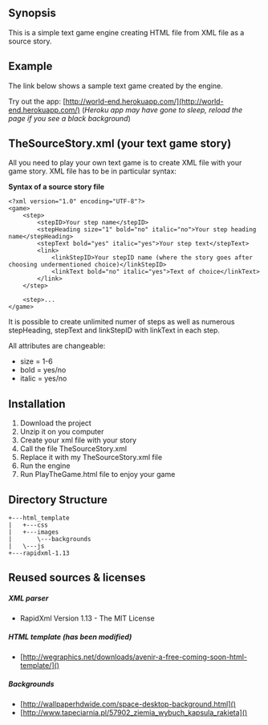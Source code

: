 ## Synopsis 

This is a simple text game engine creating HTML file from XML file as a source story. 

## Example

The link below shows a sample text game created by the engine. 

Try out the app: [http://world-end.herokuapp.com/](http://world-end.herokuapp.com/) (_Heroku app may have gone to sleep, reload the page if you see a black background_)

## TheSourceStory.xml (your text game story)

All you need to play your own text game is to create XML file with your game story. 
XML file has to be in particular syntax:

**Syntax of a source story file**

```
<?xml version="1.0" encoding="UTF-8"?>
<game>
	<step>
		<stepID>Your step name</stepID>
		<stepHeading size="1" bold="no" italic="no">Your step heading name</stepHeading>
		<stepText bold="yes" italic="yes">Your step text</stepText>
		<link>
			<linkStepID>Your stepID name (where the story goes after choosing undermentioned choice)</linkStepID>
			<linkText bold="no" italic="yes">Text of choice</linkText>
		</link>
	</step>
	
	<step>...
</game>
```

It is possible to create unlimited numer of steps as well as numerous stepHeading, stepText and linkStepID with linkText in each step. 

All attributes are changeable:

* size = 1-6
* bold = yes/no
* italic = yes/no

## Installation

1. Download the project
2. Unzip it on you computer
3. Create your xml file with your story
4. Call the file TheSourceStory.xml
5. Replace it with my TheSourceStory.xml file
6. Run the engine
7. Run PlayTheGame.html file to enjoy your game

## Directory Structure
```
+---html_template
|   +---css
|   +---images
|       \---backgrounds
|   \---js
+---rapidxml-1.13
```
## Reused sources & licenses
##### _XML parser_
- RapidXml Version 1.13 - The MIT License

##### _HTML template (has been modified)_
- [http://wegraphics.net/downloads/avenir-a-free-coming-soon-html-template/]()

##### _Backgrounds_
- [http://wallpaperhdwide.com/space-desktop-background.html]()
- [http://www.tapeciarnia.pl/57902_ziemia_wybuch_kapsula_rakieta]()
